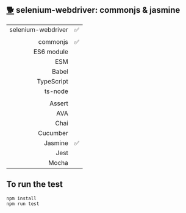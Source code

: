 ## [:dog2:](https://github.com/xgirma/e2e_test_recipes/tree/master/configuration/selenium-webdriver) selenium-webdriver: commonjs & jasmine

|   |  |
|---:|:---|
| selenium-webdriver | :white_check_mark: |
|   |   |
| commonjs  | :white_check_mark: |
| ES6 module  |   |
| ESM  |  |
| Babel  |  |
| TypeScript  |  |
| ts-node  |  |
|   |   |
| Assert  |   |
| AVA  |   |
| Chai  |   |
| Cucumber  |   |
| Jasmine  | :white_check_mark: | 
| Jest  |  | 
| Mocha  |  |

## To run the test

    npm install
    npm run test

